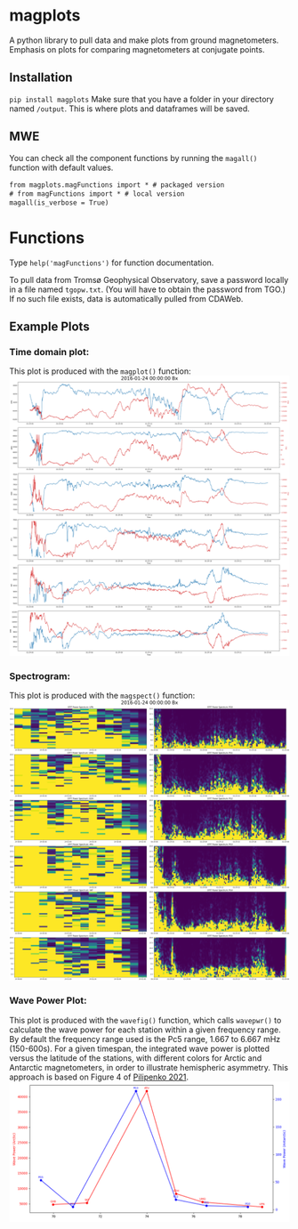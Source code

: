 # magplots
A python library to pull data and make plots from ground magnetometers. Emphasis on plots for comparing magnetometers at conjugate points.

<!-- Click here to run example code: [![Binder](https://mybinder.org/badge_logo.svg)](https://mybinder.org/v2/gh/KCollins/magplots/HEAD?labpath=Examples.ipynb) -->

## Installation
`pip install magplots`
Make sure that you have a folder in your directory named `/output`. This is where plots and dataframes will be saved.

## MWE
You can check all the component functions by running the `magall()` function with default values.
```
from magplots.magFunctions import * # packaged version
# from magFunctions import * # local version
magall(is_verbose = True)
```

# Functions
Type `help('magFunctions')` for function documentation.

To pull data from Tromsø Geophysical Observatory, save a password locally in a file named `tgopw.txt`. (You will have to obtain the password from TGO.) If no such file exists, data is automatically pulled from CDAWeb.

## Example Plots
### Time domain plot: 
This plot is produced with the `magplot()` function:
![timedomain](output/Example_TimeDomain_2016-01-24_Bx.png)

### Spectrogram: 
This plot is produced with the `magspect()` function:
![spectrogram](output/Example_PowerSpectrum_2016-01-24_Bx.png)

### Wave Power Plot: 
This plot is produced with the `wavefig()` function, which calls `wavepwr()` to calculate the wave power for each station within a given frequency range. By default the frequency range used is the Pc5 range, 1.667 to 6.667 mHz (150-600s). For a given timespan, the integrated wave power is plotted versus the latitude of the stations, with different colors for Arctic and Antarctic magnetometers, in order to illustrate hemispheric asymmetry. This approach is based on Figure 4 of [Pilipenko 2021](https://www.doi.org/10.1029/2020JA028048).
![waveplot](output/Example_WavePower_2016-01-24_Bx.png)
